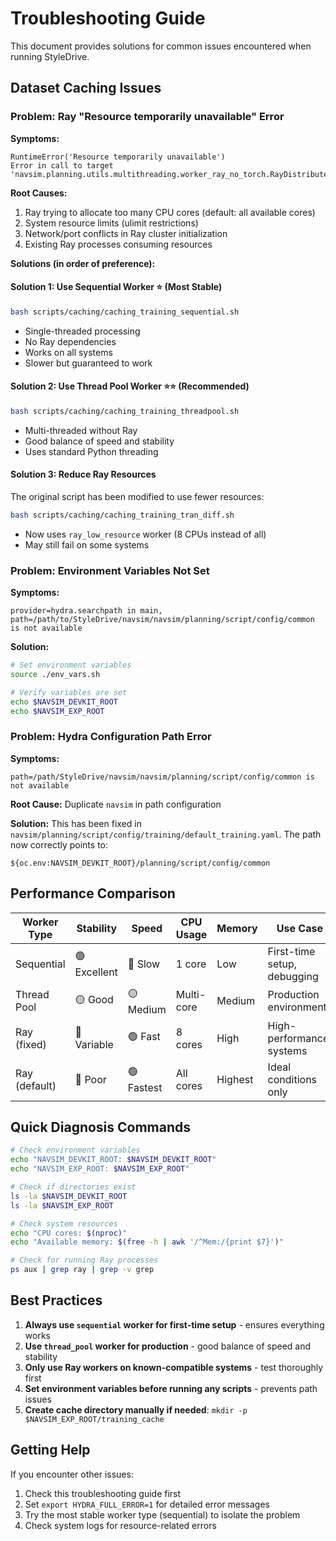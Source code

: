 # Troubleshooting Guide

This document provides solutions for common issues encountered when running StyleDrive.

## Dataset Caching Issues

### Problem: Ray "Resource temporarily unavailable" Error

**Symptoms:**
```
RuntimeError('Resource temporarily unavailable')
Error in call to target 'navsim.planning.utils.multithreading.worker_ray_no_torch.RayDistributedNoTorch'
```

**Root Causes:**
1. Ray trying to allocate too many CPU cores (default: all available cores)
2. System resource limits (ulimit restrictions)
3. Network/port conflicts in Ray cluster initialization
4. Existing Ray processes consuming resources

**Solutions (in order of preference):**

#### Solution 1: Use Sequential Worker ⭐ (Most Stable)
```bash
bash scripts/caching/caching_training_sequential.sh
```
- Single-threaded processing
- No Ray dependencies
- Works on all systems
- Slower but guaranteed to work

#### Solution 2: Use Thread Pool Worker ⭐⭐ (Recommended)
```bash
bash scripts/caching/caching_training_threadpool.sh
```
- Multi-threaded without Ray
- Good balance of speed and stability
- Uses standard Python threading

#### Solution 3: Reduce Ray Resources
The original script has been modified to use fewer resources:
```bash
bash scripts/caching/caching_training_tran_diff.sh
```
- Now uses `ray_low_resource` worker (8 CPUs instead of all)
- May still fail on some systems

### Problem: Environment Variables Not Set

**Symptoms:**
```
provider=hydra.searchpath in main, path=/path/to/StyleDrive/navsim/navsim/planning/script/config/common is not available
```

**Solution:**
```bash
# Set environment variables
source ./env_vars.sh

# Verify variables are set
echo $NAVSIM_DEVKIT_ROOT
echo $NAVSIM_EXP_ROOT
```

### Problem: Hydra Configuration Path Error

**Symptoms:**
```
path=/path/StyleDrive/navsim/navsim/planning/script/config/common is not available
```

**Root Cause:** Duplicate `navsim` in path configuration

**Solution:** 
This has been fixed in `navsim/planning/script/config/training/default_training.yaml`. The path now correctly points to:
```
${oc.env:NAVSIM_DEVKIT_ROOT}/planning/script/config/common
```

## Performance Comparison

| Worker Type | Stability | Speed | CPU Usage | Memory | Use Case |
|-------------|-----------|-------|-----------|---------|----------|
| Sequential | 🟢 Excellent | 🔴 Slow | 1 core | Low | First-time setup, debugging |
| Thread Pool | 🟡 Good | 🟡 Medium | Multi-core | Medium | Production environments |
| Ray (fixed) | 🔴 Variable | 🟢 Fast | 8 cores | High | High-performance systems |
| Ray (default) | 🔴 Poor | 🟢 Fastest | All cores | Highest | Ideal conditions only |

## Quick Diagnosis Commands

```bash
# Check environment variables
echo "NAVSIM_DEVKIT_ROOT: $NAVSIM_DEVKIT_ROOT"
echo "NAVSIM_EXP_ROOT: $NAVSIM_EXP_ROOT"

# Check if directories exist
ls -la $NAVSIM_DEVKIT_ROOT
ls -la $NAVSIM_EXP_ROOT

# Check system resources
echo "CPU cores: $(nproc)"
echo "Available memory: $(free -h | awk '/^Mem:/{print $7}')"

# Check for running Ray processes
ps aux | grep ray | grep -v grep
```

## Best Practices

1. **Always use `sequential` worker for first-time setup** - ensures everything works
2. **Use `thread_pool` worker for production** - good balance of speed and stability  
3. **Only use Ray workers on known-compatible systems** - test thoroughly first
4. **Set environment variables before running any scripts** - prevents path issues
5. **Create cache directory manually if needed**: `mkdir -p $NAVSIM_EXP_ROOT/training_cache`

## Getting Help

If you encounter other issues:
1. Check this troubleshooting guide first
2. Set `export HYDRA_FULL_ERROR=1` for detailed error messages
3. Try the most stable worker type (sequential) to isolate the problem
4. Check system logs for resource-related errors 
